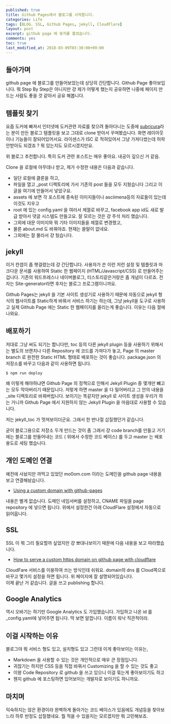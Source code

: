 ```yaml
---
published: true
title: Github Pages에서 블로그를 시작합니다. 
categories: Life
tags: [BLOG. SSL, Github Pages, jekyll, CloudFlare]
layout: post
excerpt: github page 에 둥지를 틀었습니다.  
comments: yes
toc: true
last_modified_at: 2018-03-09T03:30:00+09:00
--- 
```


## 들아가며 

github page 에 블로그를 만들어보았는데 상당히 간단합니다. Github Page 좋아보입니다. 뭐 Step By Step은 아니지만 걍 제가 어떻게 했는지 공유하면 나중에 페이지 만드는 사람도 좋을 것 같아서 공유 해봅니다.  

## 템플릿 찾기

요즘 도커에 빠져서 인터넷에 도커관련 자료를 찾으려 돌아다니는 도중에 [subricura](http://subicura.com)라는 분이 만든 블로그 템플릿을 보고 그대로 clone 받아서 꾸며봤습니다. 화면 레이아웃이나 기능들이 잘되어있어서요. 라이센스가 ISC 로 적혀있어서 그냥 가져다썼는데 허락 안받아도 되겠죠 ? 뭐 있는지도 모르시겠지만요. 

위 블로그 추천합니다. 특히 도커 관련 포스트는 매우 좋아요. 내공이 깊으신 거 같음. 

Clone 을 로컬에 아무데나 받고, 제가 수정한 내용은 다음과 같습니다. 
 
* 일단 로컬에 클론을 하고, 
* 파일을 열고 _post 디렉토리에 가서 기존의 post 들을 모두 지웠습니다 그리고 이글을 여기에 만들어서 넣었구요.
* assets 에 보면 각 포스트에 종속된 이미지들이나 asciimena등의 자료들이 있는데 이것도 지우고
* root 에 있는 config.yaml 을 여러서 제껄로 바꾸고, facebook app id도 새로 발급 받아서 댓글 시스템도 만들고요. 잘 모르는 것은 걍 주석 처리 했습니다.  
* 그외에 대문 이미지와 뭐 기타 이미지들을 제껄로 변경했고, 
* 물론 about.md 도 바꿔야죠. 현재는 쓸말이 없네요.  
* 그외에는 잘 몰라서 걍 뒀습니다. 

## jekyll 

이거 컨셉이 좀 햇걸렸는데 걍 간단합니다. 사용자가 쓴 이런 저런 설정 및 템플릿과 마크다운 문서를 사용하여 Static 한 웹페이지 (HTML/Javascript/CSS) 로 만들어주는 겁니다. 기존의 워드프레스나 네이버블로그, 티스토리같은거랑은 좀 개념이 다르죠. 전자는 Site-generator라면 후자는 블로그 프로그램이니까요.

Github Pages는 jekyll 을 기본 사이트 생성기로 사용하기 때문에 자동으로 jekyll 형식의 웹사이트를 Static하게 바꿔서 서비스 하기는 하는데, 그냥 jekyll을 도구로 사용하고 실제 Github Page 에는 Static 한 웹페이지를 올리는게 좋습니다. 이유는 다음 절에 나와요. 

## 배포하기 

저대로 그냥 써도 되기는 합니다만, toc 등의 다른 jekyll plugin 등을 사용하기 위해서는 별도의 브랜치나 다른 Repository 에 코드를 가져다가 놓고, Page 의 master branch 로 완전한 Static HTML 형태로 배포하는 것이 좋습니다. package.json 의 저장소를 바꾸고 다음과 같이 사용하면 됩니다.

```
$ npm run deploy
```

왜 이렇게 해야하냐면 Github Page 의 정책으로 인해서 Jekyll Plugin 중 몇개만 뺴고는 모두 막아버리기 때문입니다. 저렇게 하면 master 을 다 밀어버리고 그 안의 내용을 _site 디렉토리로 바꿔버립니다. 보이기는 똑같지만 jekyll 로 사이트 생성을 우리가 하는 거니까 Github Page 에서 지원하지 않는 Jekyll Plugin 을 마음대로 사용할 수 있습니다.  

저는 jekyll_toc 가 멋져보이더군요. 그래서 한 반나절 삽질했던거 같습니다. 

굳이 블로그용으로 저장소 두개 만드는 것이 좀 그래서 걍 code branch를 만들고 거기에는 블로그를 만들어내는 코드 ( 위에서 수정한 코드 베이스) 를 두고 master 는 배포용도로 세팅 했습니다. 

## 개인 도메인 연결 

예전에 사놨지만 까먹고 있었던 mo0om.com 이라는 도메인을 github page 내용을 보고 연결해놨습니다. 

* [Using a custom domain with github-pages](https://help.github.com/articles/using-a-custom-domain-with-github-pages/) 

내용은 별게 없습니다. 도메인 네임서버를 설정하고, CNAME 파일을 page repository 에 넣으면 됩니다. 위에서 설정한건 아래 CloudFlare 설정에서 자동으로 읽어옵니다. 

## SSL 

SSL 이 뭐 그리 필요할까 싶었지만 걍 뽀대나보이기 때문에 다음 내용을 보고 따라했습니다. 

* [How to serve a custom https domain on github page with cloudflare](https://gist.github.com/cvan/8630f847f579f90e0c014dc5199c337b)

CloudFare 서비스를 이용하여 쓰는 방식인데 쉬워요. domain의 dns 를 Cloud쪽으로 바꾸고 몇가지 설정을 하면 됩니다. 위 페이지에 잘 설명되어있습니다.  
이제 끝난 거 같습니다. 글을 쓰고 publishing 합니다. 

## Google Analytics

역시 오바기는 하기만 Google Analytics 도 가입했습니다. 가입하고 나온 id 를 _config.yaml에 넣어주면 됩니다. 딱 보면 알껍니다. 이름이 워낙 직관적이라. 

## 이걸 시작하는 이유

블로그야 뭐 서비스 형도 있고, 설치형도 있고 그런데 이게 좋아보이는 이유는,

* Markdown 을 사용할 수 있는 것은 개인적으로 매우 큰 장점입니다. 
* 귀찮기는 하지만 CSS 등을 직접 바꿔서 Customizing 을 할 수 있는 것도 좋고 
* 이왕 Code Repository 로 github 을 쓰고 있으니 이걸 묶는게 좋아보이기도 하고 
* 웬지 github 에 포스팅하면 있어보이는 개발자로 보이기도 하니까요.

## 마치며 

익숙하지는 않은 환경이라 완벽하게 돌아가는 코드 베이스가 있음에도 개념등을 찾아보느라 하루 반정도 삽질했네요. 뭘 적을 수 있을지는 모르겠지만 뭐 고민해보죠. 
